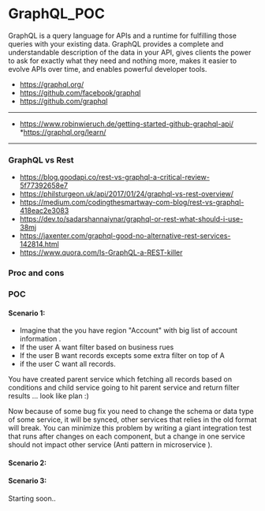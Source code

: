 # GraphQL_POC

GraphQL is a query language for APIs and a runtime for fulfilling those queries with your existing data. GraphQL provides a complete and understandable description of the data in your API, gives clients the power to ask for exactly what they need and nothing more, makes it easier to evolve APIs over time, and enables powerful developer tools.

* https://graphql.org/
* https://github.com/facebook/graphql
* https://github.com/graphql

------------------------------------------------------

* https://www.robinwieruch.de/getting-started-github-graphql-api/
*https://graphql.org/learn/

------------------------------------------------------

### GraphQL vs Rest

* https://blog.goodapi.co/rest-vs-graphql-a-critical-review-5f77392658e7
* https://philsturgeon.uk/api/2017/01/24/graphql-vs-rest-overview/
* https://medium.com/codingthesmartway-com-blog/rest-vs-graphql-418eac2e3083
* https://dev.to/sadarshannaiynar/graphql-or-rest-what-should-i-use-38mj
* https://jaxenter.com/graphql-good-no-alternative-rest-services-142814.html
* https://www.quora.com/Is-GraphQL-a-REST-killer

### Proc and cons

### POC

#### Scenario 1: 

- Imagine that the you have region "Account" with big list of account information .
- If the user A want filter based on business rues 
- If the user B want  records excepts some  extra filter on top of A 
- if the user C want all records.

You have created parent service which fetching all records based on conditions and child service going to hit parent service and return filter results ... look like plan :)

Now because of some bug fix you need to change the schema  or data type of some service, it will be synced, other services that relies in the old format will break. You can minimize this problem by writing a giant integration test that runs after changes on each component, but a change in one service should not impact other service (Anti pattern in microservice ).


#### Scenario 2: 

#### Scenario 3: 


Starting soon..
